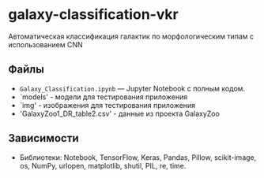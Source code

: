 # galaxy-classification-vkr
Автоматическая классификация галактик по морфологическим типам с использованием CNN
## Файлы
- `Galaxy_Classification.ipynb` — Jupyter Notebook с полным кодом.
- `models' - модели для тестирования приложения
- `img' - изображения для тестирования приложения
- 'GalaxyZoo1_DR_table2.csv' - данные из проекта GalaxyZoo

## Зависимости
- Библиотеки: Notebook, TensorFlow, Keras, Pandas, Pillow, scikit-image, os, NumPy, urlopen, matplotlib, shutil, PIL, re, time.
